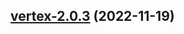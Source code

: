 

## [vertex-2.0.3](https://github.com/truecharts/charts/compare/vertex-2.0.2...vertex-2.0.3) (2022-11-19)

